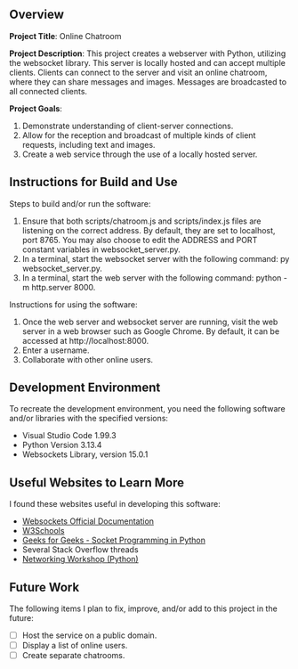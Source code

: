 ## Overview

**Project Title**:
Online Chatroom

**Project Description**:
This project creates a webserver with Python, utilizing the websocket library. This server is locally hosted and can accept multiple clients. Clients can connect to the server and visit an online chatroom, where they can share messages and images. Messages are broadcasted to all connected clients. 

**Project Goals**:
1. Demonstrate understanding of client-server connections.
2. Allow for the reception and broadcast of multiple kinds of client requests, including text and images.
3. Create a web service through the use of a locally hosted server.

## Instructions for Build and Use

Steps to build and/or run the software:

1. Ensure that both scripts/chatroom.js and scripts/index.js files are listening on the correct address. By default, they are set to localhost, port 8765. You may also choose to edit the ADDRESS and PORT constant variables in websocket_server.py.
2. In a terminal, start the websocket server with the following command: py websocket_server.py.
3. In a terminal, start the web server with the following command: python -m http.server 8000.

Instructions for using the software:

1. Once the web server and websocket server are running, visit the web server in a web browser such as Google Chrome. By default, it can be accessed at http://localhost:8000.
2. Enter a username.
3. Collaborate with other online users.

## Development Environment 

To recreate the development environment, you need the following software and/or libraries with the specified versions:

* Visual Studio Code 1.99.3
* Python Version 3.13.4
* Websockets Library, version 15.0.1

## Useful Websites to Learn More

I found these websites useful in developing this software:

* [Websockets Official Documentation](https://pypi.org/project/websockets/)
* [W3Schools](https://www.w3schools.com/)
* [Geeks for Geeks - Socket Programming in Python](https://www.geeksforgeeks.org/python/socket-programming-python/)
* Several Stack Overflow threads
* [Networking Workshop (Python)](https://video.byui.edu/media/t/1_4o1tpofn)

## Future Work

The following items I plan to fix, improve, and/or add to this project in the future:

* [ ] Host the service on a public domain.
* [ ] Display a list of online users.
* [ ] Create separate chatrooms.